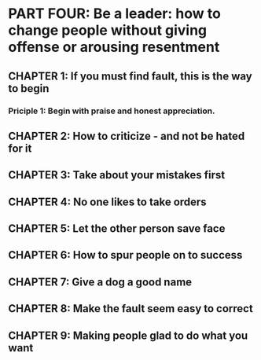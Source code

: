 # PART FOUR: Be a leader: how to change people without giving offense or arousing resentment

## CHAPTER 1: If you must find fault, this is the way to begin

### Priciple 1: Begin with praise and honest appreciation.

## CHAPTER 2: How to criticize - and not be hated for it

## CHAPTER 3: Take about your mistakes first

## CHAPTER 4: No one likes to take orders

## CHAPTER 5: Let the other person save face

## CHAPTER 6: How to spur people on to success

## CHAPTER 7: Give a dog a good name

## CHAPTER 8: Make the fault seem easy to correct

## CHAPTER 9: Making people glad to do what you want